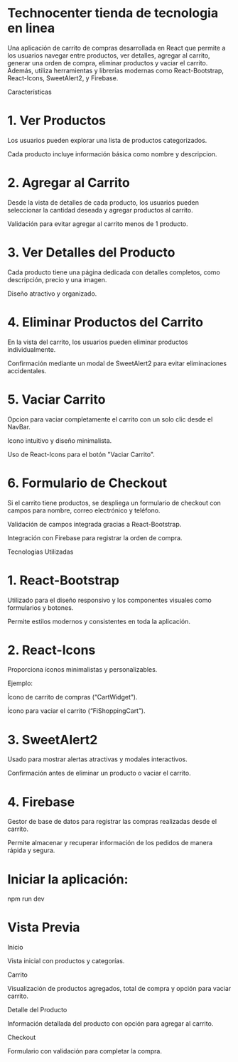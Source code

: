 

# Technocenter tienda de tecnologia en linea

Una aplicación de carrito de compras desarrollada en React que permite a los usuarios navegar entre productos, ver detalles, agregar al carrito, generar una orden de compra, eliminar productos y vaciar el carrito. Además, utiliza herramientas y librerías modernas como React-Bootstrap, React-Icons, SweetAlert2, y Firebase.

Características

# 1.  Ver Productos

Los usuarios pueden explorar una lista de productos categorizados.

Cada producto incluye información básica como nombre y descripcion.

# 2. Agregar al Carrito

Desde la vista de detalles de cada producto, los usuarios pueden seleccionar la cantidad deseada y agregar productos al carrito.

Validación para evitar agregar al carrito menos de 1 producto.

# 3. Ver Detalles del Producto

Cada producto tiene una página dedicada con detalles completos, como descripción, precio y una imagen.

Diseño atractivo y organizado.

# 4. Eliminar Productos del Carrito

En la vista del carrito, los usuarios pueden eliminar productos individualmente.

Confirmación mediante un modal de SweetAlert2 para evitar eliminaciones accidentales.

# 5. Vaciar Carrito

Opcion para vaciar completamente el carrito con un solo clic desde el NavBar.

Icono intuitivo y diseño minimalista.

Uso de React-Icons para el botón "Vaciar Carrito".

# 6. Formulario de Checkout

Si el carrito tiene productos, se despliega un formulario de checkout con campos para nombre, correo electrónico y teléfono.

Validación de campos integrada gracias a React-Bootstrap.

Integración con Firebase para registrar la orden de compra.

Tecnologías Utilizadas

# 1. React-Bootstrap

Utilizado para el diseño responsivo y los componentes visuales como formularios y botones.

Permite estilos modernos y consistentes en toda la aplicación.

# 2. React-Icons

Proporciona íconos minimalistas y personalizables.

Ejemplo:

Ícono de carrito de compras (“CartWidget”).

Ícono para vaciar el carrito (“FiShoppingCart”).

# 3. SweetAlert2

Usado para mostrar alertas atractivas y modales interactivos.

Confirmación antes de eliminar un producto o vaciar el carrito.

# 4. Firebase

Gestor de base de datos para registrar las compras realizadas desde el carrito.

Permite almacenar y recuperar información de los pedidos de manera rápida y segura.

# Iniciar la aplicación:

npm run dev

# Vista Previa

Inicio

Vista inicial con productos y categorías.

Carrito

Visualización de productos agregados, total de compra y opción para vaciar carrito.

Detalle del Producto

Información detallada del producto con opción para agregar al carrito.

Checkout

Formulario con validación para completar la compra.

